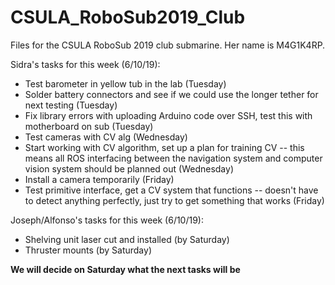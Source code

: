 # CSULA_RoboSub2019_Club
Files for the CSULA RoboSub 2019 club submarine. Her name is M4G1K4RP. 

Sidra's tasks for this week (6/10/19):
- Test barometer in yellow tub in the lab (Tuesday)
- Solder battery connectors and see if we could use the longer tether for next testing (Tuesday)
- Fix library errors with uploading Arduino code over SSH, test this with motherboard on sub (Tuesday)
- Test cameras with CV alg (Wednesday)
- Start working with CV algorithm, set up a plan for training CV -- this means all ROS interfacing between the navigation system and computer vision system should be planned out (Wednesday)
- Install a camera temporarily (Friday)
- Test primitive interface, get a CV system that functions -- doesn't have to detect anything perfectly, just try to get something that works (Friday)

Joseph/Alfonso's tasks for this week (6/10/19):
- Shelving unit laser cut and installed (by Saturday)
- Thruster mounts (by Saturday)

**We will decide on Saturday what the next tasks will be** 
